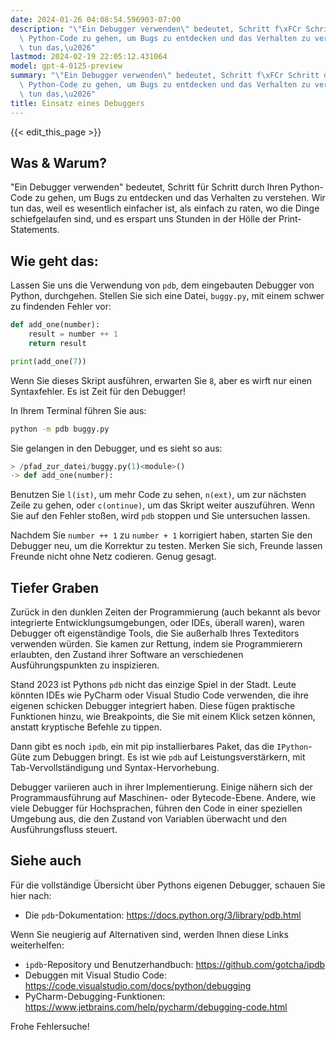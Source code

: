 ```yaml
---
date: 2024-01-26 04:08:54.596903-07:00
description: "\"Ein Debugger verwenden\" bedeutet, Schritt f\xFCr Schritt durch Ihren\
  \ Python-Code zu gehen, um Bugs zu entdecken und das Verhalten zu verstehen. Wir\
  \ tun das,\u2026"
lastmod: 2024-02-19 22:05:12.431064
model: gpt-4-0125-preview
summary: "\"Ein Debugger verwenden\" bedeutet, Schritt f\xFCr Schritt durch Ihren\
  \ Python-Code zu gehen, um Bugs zu entdecken und das Verhalten zu verstehen. Wir\
  \ tun das,\u2026"
title: Einsatz eines Debuggers
---
```


{{< edit_this_page >}}

## Was & Warum?
"Ein Debugger verwenden" bedeutet, Schritt für Schritt durch Ihren Python-Code zu gehen, um Bugs zu entdecken und das Verhalten zu verstehen. Wir tun das, weil es wesentlich einfacher ist, als einfach zu raten, wo die Dinge schiefgelaufen sind, und es erspart uns Stunden in der Hölle der Print-Statements.

## Wie geht das:
Lassen Sie uns die Verwendung von `pdb`, dem eingebauten Debugger von Python, durchgehen. Stellen Sie sich eine Datei, `buggy.py`, mit einem schwer zu findenden Fehler vor:

```Python
def add_one(number):
    result = number ++ 1
    return result

print(add_one(7))
```

Wenn Sie dieses Skript ausführen, erwarten Sie `8`, aber es wirft nur einen Syntaxfehler. Es ist Zeit für den Debugger!

In Ihrem Terminal führen Sie aus:
```bash
python -m pdb buggy.py
```

Sie gelangen in den Debugger, und es sieht so aus:
```Python
> /pfad_zur_datei/buggy.py(1)<module>()
-> def add_one(number):
```

Benutzen Sie `l(ist)`, um mehr Code zu sehen, `n(ext)`, um zur nächsten Zeile zu gehen, oder `c(ontinue)`, um das Skript weiter auszuführen. Wenn Sie auf den Fehler stoßen, wird `pdb` stoppen und Sie untersuchen lassen.

Nachdem Sie `number ++ 1` zu `number + 1` korrigiert haben, starten Sie den Debugger neu, um die Korrektur zu testen.
Merken Sie sich, Freunde lassen Freunde nicht ohne Netz codieren. Genug gesagt.

## Tiefer Graben
Zurück in den dunklen Zeiten der Programmierung (auch bekannt als bevor integrierte Entwicklungsumgebungen, oder IDEs, überall waren), waren Debugger oft eigenständige Tools, die Sie außerhalb Ihres Texteditors verwenden würden. Sie kamen zur Rettung, indem sie Programmierern erlaubten, den Zustand ihrer Software an verschiedenen Ausführungspunkten zu inspizieren.

Stand 2023 ist Pythons `pdb` nicht das einzige Spiel in der Stadt. Leute könnten IDEs wie PyCharm oder Visual Studio Code verwenden, die ihre eigenen schicken Debugger integriert haben. Diese fügen praktische Funktionen hinzu, wie Breakpoints, die Sie mit einem Klick setzen können, anstatt kryptische Befehle zu tippen.

Dann gibt es noch `ipdb`, ein mit pip installierbares Paket, das die `IPython`-Güte zum Debuggen bringt. Es ist wie `pdb` auf Leistungsverstärkern, mit Tab-Vervollständigung und Syntax-Hervorhebung.

Debugger variieren auch in ihrer Implementierung. Einige nähern sich der Programmausführung auf Maschinen- oder Bytecode-Ebene. Andere, wie viele Debugger für Hochsprachen, führen den Code in einer speziellen Umgebung aus, die den Zustand von Variablen überwacht und den Ausführungsfluss steuert.

## Siehe auch
Für die vollständige Übersicht über Pythons eigenen Debugger, schauen Sie hier nach:
- Die `pdb`-Dokumentation: https://docs.python.org/3/library/pdb.html

Wenn Sie neugierig auf Alternativen sind, werden Ihnen diese Links weiterhelfen:
- `ipdb`-Repository und Benutzerhandbuch: https://github.com/gotcha/ipdb
- Debuggen mit Visual Studio Code: https://code.visualstudio.com/docs/python/debugging
- PyCharm-Debugging-Funktionen: https://www.jetbrains.com/help/pycharm/debugging-code.html

Frohe Fehlersuche!
